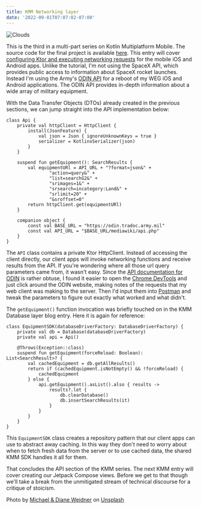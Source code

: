 ```yaml
---
title: KMM Networking layer
date: '2022-09-01T07:07:02-07:00'
---
```

![Clouds](/img/blog/clouds.jpg)

This is the third in a multi-part series on Kotlin Multiplatform Mobile.  The source code for the final project is available [here](https://github.com/jamesjmtaylor/weg-kmm). This entry will cover [configuring Ktor and executing networking requests](https://play.kotlinlang.org/hands-on/Networking%20and%20Data%20Storage%20with%20Kotlin%20Multiplatfrom%20Mobile/06_Implementing_an_API_service) for the mobile iOS and Android apps.  Unlike the tutorial, I'm not using the SpaceX API, which provides public access to information about SpaceX rocket launches.  Instead I'm using the Army's [ODIN API](https://odin.tradoc.army.mil/WEG) for a reboot of my WEG iOS and Android applications.  The ODIN API provides in-depth information about a wide array of military equipment.  

With the Data Transfer Objects (DTOs) already created in the previous sections, we can jump straight into the API implementation below:

```
class Api {
    private val httpClient = HttpClient {
        install(JsonFeature) {
            val json = Json { ignoreUnknownKeys = true }
            serializer = KotlinxSerializer(json)
        }
    }

    suspend fun getEquipment(): SearchResults {
        val equipmentURl = API_URL + "?format=json&" +
                "action=query&" +
                "list=searchG2&" +
                "srimages=1&" +
                "srsearch=incategory:Land&" +
                "srlimit=20" +
                "&sroffset=0"
        return httpClient.get(equipmentURl)
    }

    companion object {
        const val BASE_URL = "https://odin.tradoc.army.mil"
        const val API_URL = "$BASE_URL/mediawiki/api.php"
    }
}
```

The `API` class contains a private Ktor HttpClient. Instead of accessing the client directly, our client apps will invoke networking functions and receive results from the API. If you're wondering where all those url query parameters came from, it wasn't easy.  Since the [API documentation for ODIN](https://odin.tradoc.army.mil/mediawiki/api.php) is rather obtuse, I found it easier to open the [Chrome DevTools](https://developer.chrome.com/docs/devtools/) and just click around the ODIN website, making notes of the requests that my web client was making to the server.  Then I'd input them into [Postman](https://www.postman.com/) and tweak the parameters to figure out exactly what worked and what didn't.  

The `getEquipment()` function invocation was briefly touched on in the KMM Database layer blog entry.  Here it is again for reference:

```
class EquipmentSDK(databaseDriverFactory: DatabaseDriverFactory) {
    private val db = Database(databaseDriverFactory)
    private val api = Api()

    @Throws(Exception::class)
    suspend fun getEquipment(forceReload: Boolean): List<SearchResult>? {
        val cachedEquipment = db.getAllResults()
        return if (cachedEquipment.isNotEmpty() && !forceReload) {
            cachedEquipment
        } else {
            api.getEquipment().asList().also { results ->
                results?.let {
                    db.clearDatabase()
                    db.insertSearchResults(it)
                }
            }
        }
    }
}
```

This `EquipmentSDK` class creates a repository pattern that our client apps can use to abstract away caching.  In this way they don't need to worry about when to fetch fresh data from the server or to use cached data, the shared KMM SDK handles it all for them.  

That concludes the API section of the KMM series. The next KMM entry will cover creating our Jetpack Compose views.  Before we get to that though we'll take a break from the unmitigated stream of technical discourse for a critique of stoicism.   

Photo by <a href="https://unsplash.com/@michaelbweidner?utm_source=unsplash&utm_medium=referral&utm_content=creditCopyText">Michael & Diane Weidner</a> on <a href="https://unsplash.com/s/photos/clouds?utm_source=unsplash&utm_medium=referral&utm_content=creditCopyText">Unsplash</a>
